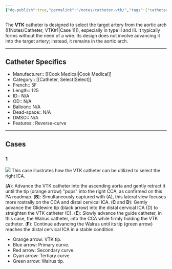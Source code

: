 ```yaml
---
{"dg-publish":true,"permalink":"/notes/catheter-vtk/","tags":["catheter"],"created":"2023-10-26T09:15:05.548-07:00","updated":"2023-11-15T17:40:49.390-08:00"}
---
```



The **VTK** catheter is designed to select the target artery from the aortic arch ([[Notes/Catheter, VTK#1\|Case 1]]), especially in type II and III. It typically forms without the need of a wire. Its design does not involve advancing it into the target artery; instead, it remains in the aortic arch.

---

## Catheter Specifics

- Manufacturer:: [[Cook Medical\|Cook Medical]]
- Category:: [[Catheter, Select\|Select]]
- French:: 5F
- Length:: 125
- ID:: N/A
- OD:: N/A
- Balloon:: N/A
- Dead-space:: N/A
- DMSO:: N/A
- Features:: Reverse-curve

---

## Cases

### 1

![](https://i.imgur.com/b3c3pEF.jpg)
This case illustrates how the VTK catheter can be utilized to select the right ICA.

(**A**): Advance the VTK catheter into the ascending aorta and gently retract it until the tip (orange arrow) "pops" into the right CCA, as confirmed on this PA roadmap.
(**B**): Simultaneously captured with (A), this lateral view focuses more rostrally on the CCA and distal cervical ICA.
(**C** and **D**): Gently advance the Glidewire tip (black arrow) into the distal cervical ICA (D) to straighten the VTK catheter (C).
(**E**): Slowly advance the guide catheter, in this case, the Walrus catheter, into the CCA while firmly holding the VTK catheter.
(**F**): Continue advancing the Walrus until its tip (green arrow) reaches the distal cervical ICA in a stable condition.

- Orange arrow: VTK tip.
- Blue arrow: Primary curve.
- Red arrow: Secondary curve.
- Cyan arrow: Tertiary curve.
- Green arrow: Walrus tip.
